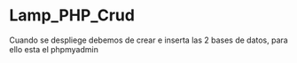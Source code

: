 # Lamp_PHP_Crud

Cuando se despliege debemos de crear e inserta las 2 bases de datos, para ello esta el phpmyadmin
